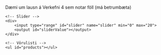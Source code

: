 <!DOCTYPE html>
<html>
<head>
	<title>Verkefni 4 lausn</title>
	<meta charset="utf-8">
</head>
<body>
	<p>Dæmi um lausn á Verkefni 4 sem notar föll (má betrumbæta)</p>
	
	<!-- Slider -->
	<div>
  		<input type="range" id="slider" name="slider" min="0" max="20">
  		<output id="sliderValue"></output>
	</div>

	<!-- Vörulisti -->
	<ul id="products"></ul>

<script type="text/javascript">
	
// DOM 
let elSlider = document.getElementById("slider");
let elSliderValue = document.getElementById("sliderValue");
let elList = document.getElementById("products");

// Data object
let data = {
	products: [
	    {
	        item: 'Vara 1',
	        price: 1000
	    },
	    {
	        item: 'Vara 2',
	        price: 9000
	    },
	    {
	        item: 'Vara 3',
	        price: 5500
	    },
	    {
	        item: 'Vara 4',
	        price: 1500
	    },
	    {
	        item: 'Vara 5',
	        price: 3000
	    }
	]
};

// Fina max gildi.
function findMax(){
	let maxValue = 0;
	for(let i = 0; i < data.products.length; i++){
	    if(maxValue < data.products[i].price){
	    	maxValue = data.products[i].price;
	    }
	}
  return maxValue;
  // let maxValue = Math.max(...data.products.map(obj => obj.price), 0);
}

// Síun 
function sliderFilter(val){
 	let results = data.products.filter(item => { // results fylki inniheldur síuð gögn.
    	return (item.price <= val);  	// notum gildi frá slider.
	})
  return results;   // ekki samt sorterað eftir verði.
}

function template(data){
	return `
		<ul>
			${data.map(function (obj) {
				return `<li>${obj.item}: ${obj.price} kr. </li>`;
			}).join('')}
		</ul>`;
// Önnur aðferð væri að nota createElement, createTextNode, appendChild.
}

function update(){
	elList.innerHTML = ""; 					// hreinsum gamalt.
	let val = elSlider.value;  				// slidergildi.
	elSliderValue.textContent = val; 		// Birtum uppfært slidergildi.
	results = sliderFilter(val)				// Síum gögn.
	elList.innerHTML = template(results);	// Búum til template og Birtum gögn.
}

// Upphafsstillingar
function init(){
	// Slider stillingar
	let minValue = Math.min(...data.products.map(obj => obj.price)); // find min value.
	let maxValue = findMax(); 								// find max value.
	let middleValue = (maxValue + minValue) / 2;
	
	elSlider.setAttribute("min", minValue); 	// Setjum lægsta verð.
	elSlider.setAttribute("max", maxValue); 	// Setjum hæsta verð.
	elSlider.value = middleValue; 				// Stillum handfang fyrir miðju.
	elSliderValue.textContent = elSlider.value;	// Birtum slider gildi.

	// Birtum vörulista
	results = sliderFilter(elSlider.value)		// Síum gögn.	
	elList.innerHTML = template(results);		// Búum til template og Birtum gögn.
}

init();
elSlider.addEventListener('input', update, false); // Hlustum á slider 

</script>
</body>
</html>
